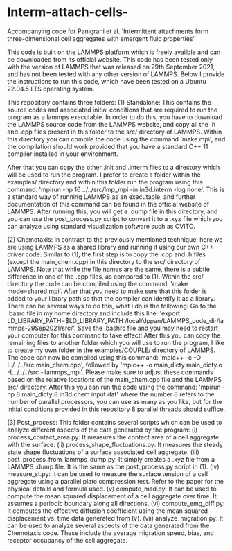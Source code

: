 # Interm-attach-cells-
Accompanying code for Panigrahi et al. 'Intermittent attachments form three-dimensional cell aggregates with emergent fluid properties'

This code is built on the LAMMPS platform which is freely availble and can be downloaded from its official website. This code has been tested only with the version of LAMMPS that was released on 29th September 2021, and has not been tested with any other version of LAMMPS. Below I provide the instructions to run this code, which have been tested on a Ubuntu 22.04.5 LTS operating system. 

This repository contains three folders:
(1) Standalone: This contains the source codes and associated initial conditions that are required to run the program as a lammps executable. In order to do this, you have to download the LAMMPS source code from the LAMMPS website, and copy all the .h and .cpp files present in this folder to the src/ directory of LAMMPS. Within this directory you can compile the code using the command 'make mpi', and the compilation should work provided that you have a standard C++ 11 compiler installed in your environment. 

After that you can copy the other .init and .interm files to a directory which will be used to run the program. I prefer to create a folder within the examples/ directory and within this folder run the program using this command: 'mpirun -np 16 ../../src/lmp_mpi -in in3d.interm -log none'. This is a standard way of running LAMMPS as an executable, and further documentation of this command can be found in the official website of LAMMPS. After running this, you will get a .dump file in this directory, and you can use the post_process.py script to convert it to a .xyz file which you can analyze using standard visualization software such as OVITO.

(2) Chemotaxis: In contrast to the previously mentioned technique, here we are using LAMMPS as a shared library and running it using our own C++ driver code. Similar to (1), the first step is to copy the .cpp and .h files (except the main_chem.cpp) in this directory to the src/ directory of LAMMPS. Note that while the file names are the same, there is a subtle difference in one of the .cpp files, as compared to (1). Within the src/ directory the code can be compiled using the command: 'make mode=shared mpi'. After that you need to make sure that this folder is added to your library path so that the compiler can identify it as a library. There can be several ways to do this, what I do is the following: Go to the .basrc file in my home directory and include this line: 'export LD_LIBRARY_PATH=$LD_LIBRARY_PATH:/local/dppan/LAMMPS_code_dir/lammps-29Sep2021/src/'. Save the .bashrc file and you may need to restart your computer for this command to take effect! After this you can copy the remaining files to another folder which you will use to run the program, I like to create my own folder in the examples/COUPLE/ directory of LAMMPS. The code can now be compiled using this command: 'mpic++ -c -O -I../../../src main_chem.cpp', followed by 'mpic++ -o main_dicty main_dicty.o -L../../../src -llammps_mpi'. Please make sure to adjust these commands based on the relative locations of the main_chem.cpp file and the LAMMPS src/ directory. After this you can run the code using the command: 'mpirun -np 8 main_dicty 8 in3d.chem input.dat' where the number 8 refers to the number of parallel processors, you can use as many as you like, but for the initial conditions provided in this repository 8 parallel threads should suffice. 

(3) Post_process: This folder contains several scripts which can be used to analyze different aspects of the data generated by the program:
 (i) process_contact_area.py: It measures the contact area of a cell aggregate with the surface.
 (ii) process_shape_fluctuations.py: It measures the steady state shape fluctuations of a surface associated cell aggregate.
 (iii) post_process_from_lammps_dump.py: It simply creates a .xyz file from a LAMMPS .dump file. It is the same as the post_process.py script in (1). 
 (iv) measure_st.py: It can be used to measure the surface tension of a cell aggregate using a parallel plate compression test. Refer to the paper for the physical details and formula used. 
 (v) compute_msd.py: It can be used to compute the mean squared displacement of a cell aggregate over time. It assumes a periodic boundary along all directions.
 (vi) compute_emg_diff.py: It computes the effective diffusion coefficient using the mean squared displacement vs. time data generated from (v). 
 (vii) analyze_migration.py: It can be used to analyze several aspects of the data generated from the Chemotaxis code. These include the average migration speed, bias, and receptor occupancy of the cell aggregate.
